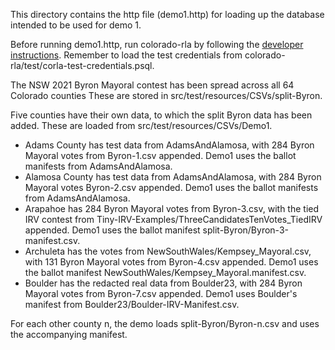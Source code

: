 This directory contains the http file (demo1.http) for loading up the database intended to be used for demo 1.

Before running demo1.http, run colorado-rla by following the 
[developer instructions](https://github.com/DemocracyDevelopers/colorado-rla/blob/main/docs/25_developer.md). 
Remember to load the test credentials from colorado-rla/test/corla-test-credentials.psql.

The NSW 2021 Byron Mayoral contest has been spread across all 64 Colorado counties 
These are stored in src/test/resources/CSVs/split-Byron.

Five counties have their own data, to which the split Byron data has been added.
These are loaded from src/test/resources/CSVs/Demo1.

- Adams County has test data from AdamsAndAlamosa, with 284 Byron Mayoral votes from Byron-1.csv appended. Demo1 uses the ballot manifests from AdamsAndAlamosa.
- Alamosa County has test data from AdamsAndAlamosa, with 284 Byron Mayoral votes Byron-2.csv appended. Demo1 uses the ballot manifests from AdamsAndAlamosa.
- Arapahoe has 284 Byron Mayoral votes from Byron-3.csv, with the tied IRV contest from Tiny-IRV-Examples/ThreeCandidatesTenVotes_TiedIRV appended. Demo1 uses the ballot manifest split-Byron/Byron-3-manifest.csv.
- Archuleta has the votes from NewSouthWales/Kempsey_Mayoral.csv, with 131 Byron Mayoral votes from Byron-4.csv appended. Demo1 uses the ballot manifest NewSouthWales/Kempsey_Mayoral.manifest.csv. 
- Boulder has the redacted real data from Boulder23, with 284 Byron Mayoral votes from Byron-7.csv appended. Demo1 uses Boulder's manifest from Boulder23/Boulder-IRV-Manifest.csv.
 
For each other county n, the demo loads split-Byron/Byron-n.csv and uses the accompanying manifest.  
